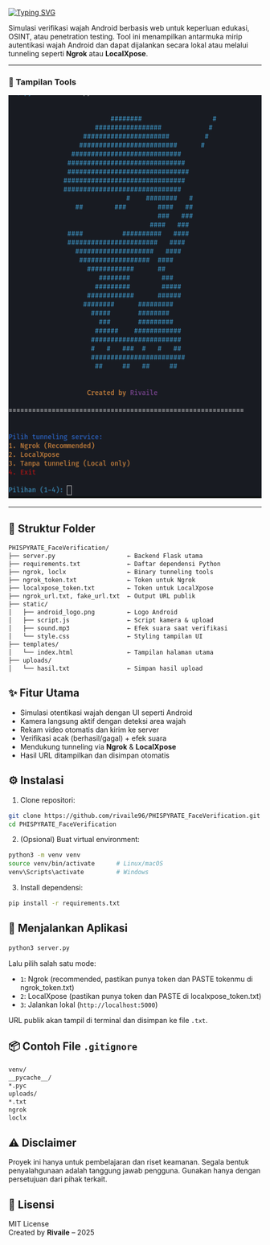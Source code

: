 [![Typing SVG](https://readme-typing-svg.herokuapp.com?font=Fira+Code&weight=900&size=25&pause=1000&color=56F7F0&background=FB16EE00&width=440&lines=PHISPYRATE+Face+Verification)](https://git.io/typing-svg)

Simulasi verifikasi wajah Android berbasis web untuk keperluan edukasi, OSINT, atau penetration testing. Tool ini menampilkan antarmuka mirip autentikasi wajah Android dan dapat dijalankan secara lokal atau melalui tunneling seperti **Ngrok** atau **LocalXpose**.

---

### 📸 Tampilan Tools

![Screenshot](screenshot.png)


---

## 📁 Struktur Folder
```
PHISPYRATE_FaceVerification/
├── server.py                    ← Backend Flask utama
├── requirements.txt             ← Daftar dependensi Python
├── ngrok, loclx                 ← Binary tunneling tools
├── ngrok_token.txt              ← Token untuk Ngrok
├── localxpose_token.txt         ← Token untuk LocalXpose
├── ngrok_url.txt, fake_url.txt  ← Output URL publik
├── static/
│   ├── android_logo.png         ← Logo Android
│   ├── script.js                ← Script kamera & upload
│   ├── sound.mp3                ← Efek suara saat verifikasi
│   └── style.css                ← Styling tampilan UI
├── templates/
│   └── index.html               ← Tampilan halaman utama
├── uploads/
│   └── hasil.txt                ← Simpan hasil upload
```

## ✨ Fitur Utama
- Simulasi otentikasi wajah dengan UI seperti Android
- Kamera langsung aktif dengan deteksi area wajah
- Rekam video otomatis dan kirim ke server
- Verifikasi acak (berhasil/gagal) + efek suara
- Mendukung tunneling via **Ngrok** & **LocalXpose**
- Hasil URL ditampilkan dan disimpan otomatis

## ⚙️ Instalasi

1. Clone repositori:
```bash
git clone https://github.com/rivaile96/PHISPYRATE_FaceVerification.git
cd PHISPYRATE_FaceVerification
```

2. (Opsional) Buat virtual environment:
```bash
python3 -m venv venv
source venv/bin/activate      # Linux/macOS
venv\Scripts\activate         # Windows
```

3. Install dependensi:
```bash
pip install -r requirements.txt
```

## 🚀 Menjalankan Aplikasi

```bash
python3 server.py
```

Lalu pilih salah satu mode:
- `1`: Ngrok (recommended, pastikan punya token dan PASTE tokenmu di ngrok_token.txt)
- `2`: LocalXpose (pastikan punya token dan PASTE di localxpose_token.txt)
- `3`: Jalankan lokal (`http://localhost:5000`)

URL publik akan tampil di terminal dan disimpan ke file `.txt`.

## 📦 Contoh File `.gitignore`
```
venv/
__pycache__/
*.pyc
uploads/
*.txt
ngrok
loclx
```

## ⚠️ Disclaimer
Proyek ini hanya untuk pembelajaran dan riset keamanan. Segala bentuk penyalahgunaan adalah tanggung jawab pengguna. Gunakan hanya dengan persetujuan dari pihak terkait.

## 📄 Lisensi
MIT License  
Created by **Rivaile** – 2025
